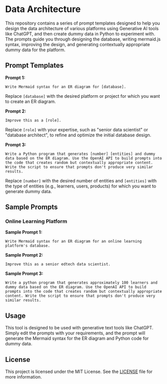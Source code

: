 # Data Architecture

This repository contains a series of prompt templates designed to help you design the data architecture of various platforms using Generative AI tools like ChatGPT, and then create dummy data in Python to experiment with. The prompts guide you through designing the database, writing mermaid.js syntax, improving the design, and generating contextually appropriate dummy data for the platform.

## Prompt Templates

**Prompt 1:**

```
Write Mermaid syntax for an ER diagram for [database].
```
Replace `[database]` with the desired platform or project for which you want to create an ER diagram.

**Prompt 2:**

```
Improve this as a [role].
```
Replace `[role]` with your expertise, such as "senior data scientist" or "database architect", to refine and optimize the initial database design.

**Prompt 3:**
```
Write a Python program that generates [number] [entities] and dummy data based on the ER diagram. Use the OpenAI API to build prompts into the code that creates random but contextually appropriate content. Write the script to ensure that prompts don't produce very similar results.
```
Replace `[number]` with the desired number of entities and `[entities]` with the type of entities (e.g., learners, users, products) for which you want to generate dummy data.

## Sample Prompts

### Online Learning Platform

**Sample Prompt 1:**

```
Write Mermaid syntax for an ER diagram for an online learning platform's database.
```

**Sample Prompt 2:**

```
Improve this as a senior edtech data scientist.
```

**Sample Prompt 3:**

```
Write a python program that generates approximately 100 learners and dummy data based on the ER diagram. Use the OpenAI API to build prompts into the code that creates random but contextually appropriate content. Write the script to ensure that prompts don't produce very similar results.
```

## Usage

This tool is designed to be used with generative text tools like ChatGPT. Simply edit the prompts with your requirements, and the prompt will generate the Mermaid syntax for the ER diagram and Python code for dummy data.

## License

This project is licensed under the MIT License. See the [LICENSE](LICENSE) file for more information.
